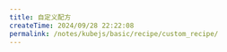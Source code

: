 ```yaml
---
title: 自定义配方
createTime: 2024/09/28 22:22:08
permalink: /notes/kubejs/basic/recipe/custom_recipe/
---
```

